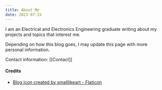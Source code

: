 ```yaml
---
title: About Me
date: 2023-07-15
---
```

I am an Electrical and Electronics Engineering graduate writing about my projects and topics that interest me.

Depending on how this blog goes, I may update this page with more personal information.

Contact information: [[Contact]]
#### Credits

- [Blog icon created by smalllikeart - Flaticon](https://www.flaticon.com/free-icon/microchip_1404210?related_id=1404284)
